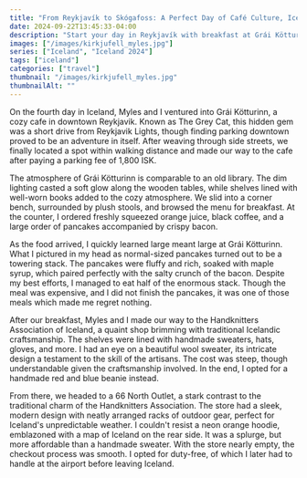 ```yaml
---
title: "From Reykjavík to Skógafoss: A Perfect Day of Café Culture, Icelandic Shopping, and Scenic Hiking"
date: 2024-09-22T13:45:33-04:00
description: "Start your day in Reykjavík with breakfast at Grái Kötturinn, shop at local favorites like the Handknitters Association and 66 North, then drive to the breathtaking Skógafoss for an unforgettable hike. Cap off the day with lamb burgers and a movie in the heart of Reykjavík."
images: ["/images/kirkjufell_myles.jpg"]
series: ["Iceland", "Iceland 2024"]
tags: ["iceland"]
categories: ["travel"]
thumbnail: "/images/kirkjufell_myles.jpg"
thumbnailAlt: ""
---
```


On the fourth day in Iceland, Myles and I ventured into Grái Kötturinn, a cozy cafe in downtown Reykjavik. Known as The Grey Cat, this hidden gem was a short drive from Reykjavik Lights, though finding parking downtown proved to be an adventure in itself. After weaving through side streets, we finally located a spot within walking distance and made our way to the cafe after paying a parking fee of 1,800 ISK.

The atmosphere of Grái Kötturinn is comparable to an old library. The dim lighting casted a soft glow along the wooden tables, while shelves lined with well-worn books added to the cozy atmosphere. We slid into a corner bench, surrounded by plush stools, and browsed the menu for breakfast. At the counter, I ordered freshly squeezed orange juice, black coffee, and a large order of pancakes accompanied by crispy bacon.

As the food arrived, I quickly learned large meant large at Grái Kötturinn. What I pictured in my head as normal-sized pancakes turned out to be a towering stack. The pancakes were fluffy and rich, soaked with maple syrup, which paired perfectly with the salty crunch of the bacon. Despite my best efforts, I managed to eat half of the enormous stack. Though the meal was expensive, and I did not finish the pancakes, it was one of those meals which made me regret nothing.

After our breakfast, Myles and I made our way to the Handknitters Association of Iceland, a quaint shop brimming with traditional Icelandic craftsmanship. The shelves were lined with handmade sweaters, hats, gloves, and more. I had an eye on a beautiful wool sweater, its intricate design a testament to the skill of the artisans. The cost was steep, though understandable given the craftsmanship involved. In the end, I opted for a handmade red and blue beanie instead.

From there, we headed to a 66 North Outlet, a stark contrast to the traditional charm of the Handknitters Association. The store had a sleek, modern design with neatly arranged racks of outdoor gear, perfect for Iceland's unpredictable weather. I couldn't resist a neon orange hoodie, emblazoned with a map of Iceland on the rear side. It was a splurge, but more affordable than a handmade sweater. With the store nearly empty, the checkout process was smooth. I opted for duty-free, of which I later had to handle at the airport before leaving Iceland.

<!-- Drive to Skógafoss -->

<!-- Hiking Skógafoss -->

<!-- Lamb burgers with ginger ale at Hotel Skógafos -->

<!-- Furiosa movie -->
